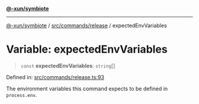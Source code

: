 [**@-xun/symbiote**](../../../../README.md)

***

[@-xun/symbiote](../../../../README.md) / [src/commands/release](../README.md) / expectedEnvVariables

# Variable: expectedEnvVariables

> `const` **expectedEnvVariables**: `string`[]

Defined in: [src/commands/release.ts:93](https://github.com/Xunnamius/symbiote/blob/e2a70374b9e5c61d555e2445ff09c823f586ccb3/src/commands/release.ts#L93)

The environment variables this command expects to be defined in
`process.env`.
